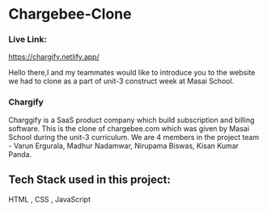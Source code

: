 # Chargebee-Clone

### Live Link:
https://chargify.netlify.app/

Hello there,I and my teammates would like to introduce you to the website we had to clone as a part of unit-3 construct week at Masai School.



### Chargify

Charggify is a SaaS product company which build subscription and billing software. This is the clone of chargebee.com which was given by Masai School during the unit-3 curriculum. We are 4 members in the project team - Varun Ergurala, Madhur Nadamwar, Nirupama Biswas, Kisan Kumar Panda.

## Tech Stack used in this project:

HTML , CSS , JavaScript
